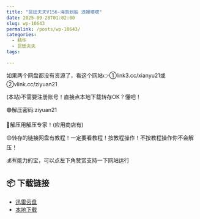 ```yaml
---
title: "昆廷夫夫V156-海島划船 浪裡壞壞"
date: 2025-09-28T01:02:00
slug: wp-10643
permalink: /posts/wp-10643/
categories:
  - 精华
  - 昆廷夫夫
tags:

---
```


如果两个网盘都没有资源了，看这个网站👉①link3.cc/xianyu21或②vlink.cc/ziyuan21

(本站)不需要注册账号！直接点本地下载转存OK？懂吧！

🟢解压密码:ziyuan21

🔵解压用解压专家！(应用商店有)

🟡转存的链接网盘有教程！一定要看教程！按教程操作！不按教程操作你不会解压！

💰🈶能力的宝，可以点左下角赞赏支持一下网站运行

## 📦 下载链接
- [迅雷云盘](https://blziyuan21.com/pay-download/10643?key=2f7bd1914a&down_id=0)
- [本地下载](https://blziyuan21.com/pay-download/10643?key=2f7bd1914a&down_id=1)

